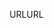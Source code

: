 <span data-ttu-id="b7052-101">URL</span><span class="sxs-lookup"><span data-stu-id="b7052-101">URL</span></span>